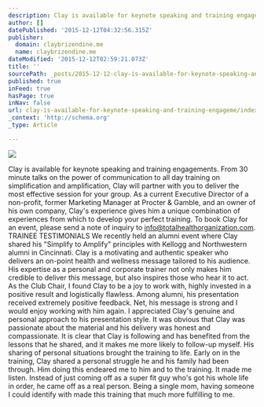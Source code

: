 ```yaml
---
description: Clay is available for keynote speaking and training engagements. From 30 minute talks on the power of communication to all day training on simplification and am
author: []
datePublished: '2015-12-12T04:32:56.315Z'
publisher:
  domain: claybrizendine.me
  name: claybrizendine.me
dateModified: '2015-12-12T02:59:21.073Z'
title: ''
sourcePath: _posts/2015-12-12-clay-is-available-for-keynote-speaking-and-training-engageme.md
published: true
inFeed: true
hasPage: true
inNav: false
url: clay-is-available-for-keynote-speaking-and-training-engageme/index.html
_context: 'http://schema.org'
_type: Article

---
```

![](http://claybrizendine.me/wp-content/uploads/2013/11/CBME_Clay-Brizendine-speaking-300x300.jpg)

Clay is available for keynote speaking and training engagements. From 30 minute talks on the power of communication to all day training on simplification and amplification, Clay will partner with you to deliver the most effective session for your group. ​As a current Executive Director of a non-profit, former Marketing Manager at Procter & Gamble, and an owner of his own company, Clay's experience gives him a unique combination of experiences from which to develop your perfect training. To book Clay for an event, please send a note of inquiry to info@totalhealthorganization.com. TRAINEE TESTIMONIALS We recently held an alumni event where Clay shared his "Simplify to Amplify" principles with Kellogg and Northwestern alumni in Cincinnati.  Clay is a motivating and authentic speaker who delivers an on-point health and wellness message tailored to his audience.  His expertise as a personal and corporate trainer not only makes him credible to deliver this message, but also inspires those who hear it to act.  As the Club Chair, I found Clay to be a joy to work with, highly invested in a positive result and logistically flawless.  Among alumni, his presentation received extremely positive feedback.  Net, his message is strong and I would enjoy working with him again. I appreciated Clay's genuine and personal approach to his presentation style. It was obvious that Clay was passionate about the material and his delivery was honest and compassionate. It is clear that Clay is following and has benefited from the lessons that he shared, and it makes me more likely to follow-up myself. His sharing of personal situations brought the training to life. Early on in the training, Clay shared a personal struggle he and his family had been through. Him doing this endeared me to him and to the training. It made me listen. Instead of just coming off as a super fit guy who's got his whole life in order, he came off as a real person. Being a single mom, having someone I could identify with made this training that much more fulfilling to me.
